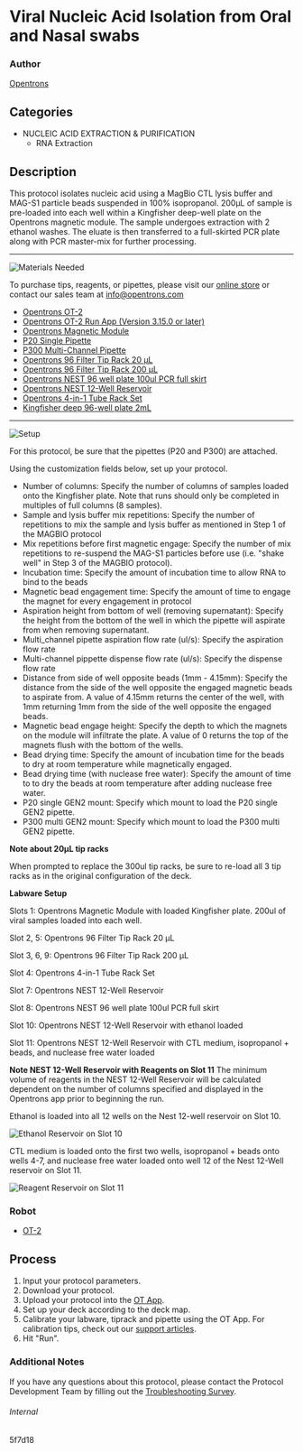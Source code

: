# Viral Nucleic Acid Isolation from Oral and Nasal swabs

### Author
[Opentrons](https://opentrons.com/)

## Categories
* NUCLEIC ACID EXTRACTION & PURIFICATION
	* RNA Extraction

## Description
This protocol isolates nucleic acid using a MagBio CTL lysis buffer and MAG-S1 particle beads suspended in 100% isopropanol. 200µL of sample is pre-loaded into each well within a Kingfisher deep-well plate on the Opentrons magnetic module. The sample undergoes extraction with 2 ethanol washes. The eluate is then transferred to a full-skirted PCR plate along with PCR master-mix for further processing.

---
![Materials Needed](https://s3.amazonaws.com/opentrons-protocol-library-website/custom-README-images/001-General+Headings/materials.png)

To purchase tips, reagents, or pipettes, please visit our [online store](https://shop.opentrons.com/) or contact our sales team at [info@opentrons.com](mailto:info@opentrons.com)

* [Opentrons OT-2](https://shop.opentrons.com/collections/ot-2-robot/products/ot-2)
* [Opentrons OT-2 Run App (Version 3.15.0 or later)](https://opentrons.com/ot-app/)
* [Opentrons Magnetic Module](https://opentrons.com/modules/)
* [P20 Single Pipette](https://shop.opentrons.com/collections/ot-2-robot/products/single-channel-electronic-pipette)
* [P300 Multi-Channel Pipette](https://shop.opentrons.com/collections/ot-2-robot/products/8-channel-electronic-pipette)
* [Opentrons 96 Filter Tip Rack 20 µL](https://labware.opentrons.com/opentrons_96_filtertiprack_20ul?category=tipRack)
* [Opentrons 96 Filter Tip Rack 200 µL](https://labware.opentrons.com/opentrons_96_filtertiprack_200ul?category=tipRack)
* [Opentrons NEST 96 well plate 100ul PCR full skirt](https://labware.opentrons.com/?category=wellPlate)
* [Opentrons NEST 12-Well Reservoir](https://shop.opentrons.com/collections/reservoirs/products/nest-12-well-reservoir-15-ml)
* [Opentrons 4-in-1 Tube Rack Set](https://shop.opentrons.com/collections/racks-and-adapters/products/tube-rack-set-1)
* [Kingfisher deep 96-well plate 2mL](https://www.thermofisher.com/order/catalog/product/95040450?ICID=search-product#/95040450?ICID=search-product)



---
![Setup](https://s3.amazonaws.com/opentrons-protocol-library-website/custom-README-images/001-General+Headings/Setup.png)

For this protocol, be sure that the pipettes (P20 and P300) are attached.

Using the customization fields below, set up your protocol.
* Number of columns: Specify the number of columns of samples loaded onto the Kingfisher plate. Note that runs should only be completed in multiples of full columns (8 samples).
* Sample and lysis buffer mix repetitions: Specify the number of repetitions to mix the sample and lysis buffer as mentioned in Step 1 of the MAGBIO protocol
* Mix repetitions before first magnetic engage: Specify the number of mix repetitions to re-suspend the MAG-S1 particles before use (i.e. "shake well" in Step 3 of the MAGBIO protocol).
* Incubation time: Specify the amount of incubation time to allow RNA to bind to the beads
* Magnetic bead engagement time: Specify the amount of time to engage the magnet for every engagement in protocol
* Aspiration height from bottom of well (removing supernatant): Specify the height from the bottom of the well in which the pipette will aspirate from when removing supernatant.
* Multi_channel pipette aspiration flow rate (ul/s): Specify the aspiration flow rate
* Multi-channel pippette dispense flow rate (ul/s): Specify the dispense flow rate
* Distance from side of well opposite beads (1mm - 4.15mm): Specify the distance from the side of the well opposite the engaged magnetic beads to aspirate from. A value of 4.15mm returns the center of the well, with 1mm returning 1mm from the side of the well opposite the engaged beads.
* Magnetic bead engage height: Specify the depth to which the magnets on the module will infiltrate the plate. A value of 0 returns the top of the magnets flush with the bottom of the wells.
* Bead drying time: Specify the amount of incubation time for the beads to dry at room temperature while magnetically engaged.
* Bead drying time (with nuclease free water): Specify the amount of time to to dry the beads at room temperature after adding nuclease free water.
* P20 single GEN2 mount: Specify which mount to load the P20 single GEN2 pipette.
* P300 multi GEN2 mount: Specify which mount to load the P300 multi GEN2 pipette.

**Note about 20µL tip racks**

When prompted to replace the 300ul tip racks, be sure to re-load all 3 tip racks as in the original configuration of the deck.

**Labware Setup**

Slots 1: Opentrons Magnetic Module with loaded Kingfisher plate. 200ul of viral samples loaded into each well.

Slot 2, 5: Opentrons 96 Filter Tip Rack 20 µL

Slot 3, 6, 9: Opentrons 96 Filter Tip Rack 200 µL

Slot 4: Opentrons 4-in-1 Tube Rack Set

Slot 7: Opentrons NEST 12-Well Reservoir

Slot 8: Opentrons NEST 96 well plate 100ul PCR full skirt

Slot 10: Opentrons NEST 12-Well Reservoir with ethanol loaded

Slot 11: Opentrons NEST 12-Well Reservoir with CTL medium, isopropanol + beads, and nuclease free water loaded

**Note NEST 12-Well Reservoir with Reagents on Slot 11**
The minimum volume of reagents in the NEST 12-Well Reservoir will be calculated dependent on the number of columns specified and displayed in the Opentrons app prior to beginning the run.  

Ethanol is loaded into all 12 wells on the Nest 12-well reservoir on Slot 10.

![Ethanol Reservoir on Slot 10](https://opentrons-protocol-library-website.s3.amazonaws.com/custom-README-images/5f7d18/genophyl2protocol2readme2ethanol.png)

CTL medium is loaded onto the first two wells, isopropanol + beads onto wells 4-7, and nuclease free water loaded onto well 12 of the Nest 12-Well reservoir on Slot 11.

![Reagent Reservoir on Slot 11](https://opentrons-protocol-library-website.s3.amazonaws.com/custom-README-images/5f7d18/genophyl+protocol+readme.png)


### Robot
* [OT-2](https://opentrons.com/ot-2)

## Process

1. Input your protocol parameters.
2. Download your protocol.
3. Upload your protocol into the [OT App](https://opentrons.com/ot-app).
4. Set up your deck according to the deck map.
5. Calibrate your labware, tiprack and pipette using the OT App. For calibration tips, check out our [support articles](https://support.opentrons.com/en/collections/1559720-guide-for-getting-started-with-the-ot-2).
6. Hit "Run".

### Additional Notes
If you have any questions about this protocol, please contact the Protocol Development Team by filling out the [Troubleshooting Survey](https://protocol-troubleshooting.paperform.co/).

###### Internal
5f7d18
